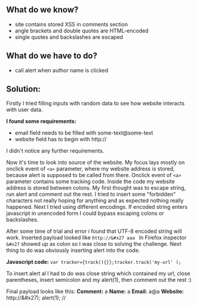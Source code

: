 ## What do we know?
- site contains stored XSS in comments section
- angle brackets and double quotes are HTML-encoded
- single quotes and backslashes are escaped

## What do we have to do?
- call alert when author name is clicked

## Solution:

Firstly I tried filling inputs with random data to see how website interacts with user data. 

**I found some requirements:**
- email field needs to be filled with some-text@some-text
- website field has to begin with http://

I didn't notice any further requirements.

Now it's time to look into source of the website. My focus lays mostly on onclick event of `<a>` parameter, where my website address is stored, because alert is supposed to be called from there.
Onclick event of `<a>` parameter contains some tracking code. Inside the code my website address is stored between colons. My first thought was to escape string, run alert and comment out the rest.
I tried to insert some "forbidden" characters not really hoping for anything and as expected nothing really happened.
Next I tried using different encodings. If encoded string enters javascript in unencoded form I could bypass escaping colons or backslashes. 

After some time of trial and error i found that UTF-8 encoded string will work. 
Inserted payload looked like `http://&#x27 aaa `
In Firefox inspector `&#x27` showed up as colon so I was close to solving the challenge. 
Next thing to do was obviously inserting alert into the code.

**Javascript code:**
`var tracker={track(){}};tracker.track('my-url' );`

To insert alert al I had to do was close string which contained my url, close parentheses, insert semicolon and my alert(1), then comment out the rest :)

Final payload looks like this:
**Comment:** a
**Name:** a
**Email:** a@a
**Website:** http://&#x27); alert(1); //
